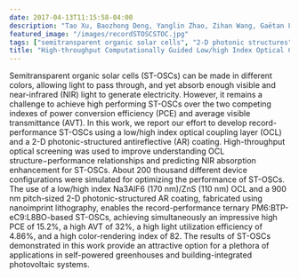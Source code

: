 ```yaml
---
date: 2017-04-13T11:15:58-04:00
description: "Tao Xu, Baozhong Deng, Yanglin Zhao, Zihan Wang, Gaëtan Lévêque, Yannick Lambert, Bruno Grandidier, Shenghao Wang*, Furong Zhu*"
featured_image: "/images/recordSTOSCSTOC.jpg"
tags: ["semitransparent organic solar cells", "2-D photonic structures", "NIR absorption enhancement", "high-throughput optical screening", "ternary blend system"]
title: "High-throughput Computationally Guided Low/high Index Optical Coupling Layer for Record-performance Semitransparent Organic Solar Cells"
---
```


Semitransparent organic solar cells (ST-OSCs) can be made in different colors, allowing light to pass through, and yet absorb enough visible and near-infrared (NIR) light to generate electricity. However, it remains a challenge to achieve high performing ST-OSCs over the two competing indexes of power conversion efficiency (PCE) and average visible transmittance (AVT). In this work, we report our effort to develop record-performance ST-OSCs using a low/high index optical coupling layer (OCL) and a 2-D photonic-structured antireflective (AR) coating. High-throughput optical screening was used to improve understanding OCL structure−performance relationships and predicting NIR absorption enhancement for ST-OSCs. About 200 thousand different device configurations were simulated for optimizing the performance of ST-OSCs. The use of a low/high index Na3AlF6 (170 nm)/ZnS (110 nm) OCL and a 900 nm pitch-sized 2-D photonic-structured AR coating, fabricated using nanoimprint lithography, enables the record-performance ternary PM6:BTP-eC9:L8BO-based ST-OSCs, achieving simultaneously an impressive high PCE of 15.2%, a high AVT of 32%, a high light utilization efficiency of 4.86%, and a high color-rendering index of 82. The results of ST-OSCs demonstrated in this work provide an attractive option for a plethora of applications in self-powered greenhouses and building-integrated photovoltaic systems.